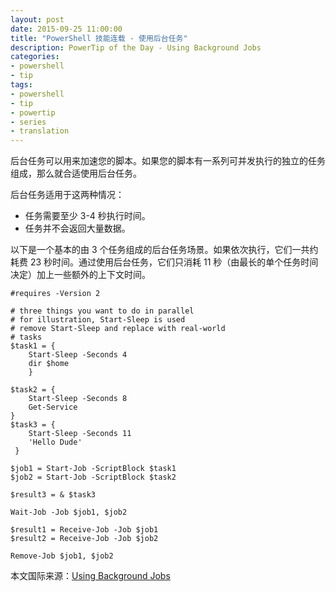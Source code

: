 ```yaml
---
layout: post
date: 2015-09-25 11:00:00
title: "PowerShell 技能连载 - 使用后台任务"
description: PowerTip of the Day - Using Background Jobs
categories:
- powershell
- tip
tags:
- powershell
- tip
- powertip
- series
- translation
---
```

后台任务可以用来加速您的脚本。如果您的脚本有一系列可并发执行的独立的任务组成，那么就合适使用后台任务。

后台任务适用于这两种情况：

- 任务需要至少 3-4 秒执行时间。
- 任务并不会返回大量数据。

以下是一个基本的由 3 个任务组成的后台任务场景。如果依次执行，它们一共约耗费 23 秒时间。通过使用后台任务，它们只消耗 11 秒（由最长的单个任务时间决定）加上一些额外的上下文时间。

    #requires -Version 2 
    
    # three things you want to do in parallel
    # for illustration, Start-Sleep is used
    # remove Start-Sleep and replace with real-world
    # tasks
    $task1 = { 
        Start-Sleep -Seconds 4 
        dir $home
        }
        
    $task2 = { 
        Start-Sleep -Seconds 8 
        Get-Service
    }
    $task3 = { 
        Start-Sleep -Seconds 11
        'Hello Dude'
     }
    
    $job1 = Start-Job -ScriptBlock $task1
    $job2 = Start-Job -ScriptBlock $task2
    
    $result3 = & $task3
    
    Wait-Job -Job $job1, $job2
    
    $result1 = Receive-Job -Job $job1
    $result2 = Receive-Job -Job $job2
    
    Remove-Job $job1, $job2

<!--more-->
本文国际来源：[Using Background Jobs](http://community.idera.com/powershell/powertips/b/tips/posts/using-background-jobs)

